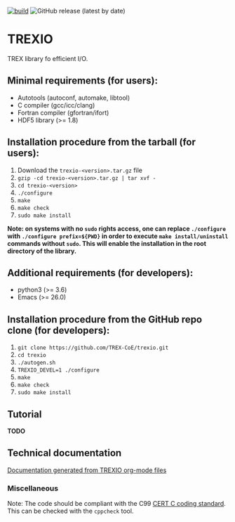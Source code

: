 [![build](https://github.com/TREX-CoE/trexio/actions/workflows/actions.yml/badge.svg)](https://github.com/TREX-CoE/trexio/actions/workflows/actions.yml)
![GitHub release (latest by date)](https://img.shields.io/github/v/release/TREX-CoE/trexio)

# TREXIO

TREX library fo efficient I/O.


## Minimal requirements (for users):

- Autotools             (autoconf, automake, libtool)
- C compiler            (gcc/icc/clang)
- Fortran compiler      (gfortran/ifort)
- HDF5 library          (>= 1.8)


## Installation procedure from the tarball (for users):

1. Download the `trexio-<version>.tar.gz` file
2. `gzip -cd trexio-<version>.tar.gz | tar xvf -`
3. `cd trexio-<version>`
4. `./configure`
5. `make`
6. `make check`
7. `sudo make install`


**Note: on systems with no `sudo` rights access, one can replace `./configure` with `./configure prefix=${PWD}` in order to execute `make install/uninstall` commands without `sudo`. This will enable the installation in the root directory of the library.**


## Additional requirements (for developers):

- python3       (>= 3.6)
- Emacs         (>= 26.0)


## Installation procedure from the GitHub repo clone (for developers):

1. `git clone https://github.com/TREX-CoE/trexio.git`
2. `cd trexio`
3. `./autogen.sh`
4. `TREXIO_DEVEL=1 ./configure`
5. `make`
6. `make check`
7. `sudo make install`


## Tutorial

**TODO**


## Technical documentation

[Documentation generated from TREXIO org-mode files](https://trex-coe.github.io/trexio/)


### Miscellaneous

Note: The code should be compliant with the C99 [CERT C coding
standard](https://resources.sei.cmu.edu/downloads/secure-coding/assets/sei-cert-c-coding-standard-2016-v01.pdf). This can be checked with the `cppcheck` tool.


